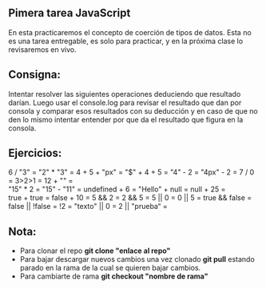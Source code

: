 ## Pimera tarea JavaScript

En esta practicaremos el concepto de coerción de tipos de datos. Esta no es una tarea entregable, es solo para practicar, y en la próxima clase lo revisaremos en vivo.

## Consigna:

Intentar resolver las siguientes operaciones deduciendo que resultado darían. Luego usar el console.log para revisar el resultado que dan por consola y comparar esos resultados con su deducción y en caso de que no den lo mismo intentar entender por que da el resultado que figura en la consola.

## Ejercicios:
6 / "3" =
"2" * "3" =
4 + 5 + "px" =
"$" + 4 + 5 =
"4" - 2 =
"4px" - 2 =
7 / 0 =
3>2>1 = 
12 + ""  =  
"15" * 2  = 
"15" - "11" =
undefined + 6 = 
"Hello" + null = 
null + 25 =    
true + true =
false + 10 =
5 && 2 =
2 && 5 =
5 || 0 =
0 || 5 =
true && false =
false || !false =
!2 =
"texto" || 0 =
2 || "prueba“ =

## Nota:
- Para clonar el repo **git clone "enlace al repo"**
- Para bajar descargar nuevos cambios una vez clonado **git pull** estando parado en la rama de la cual se quieren bajar cambios.
- Para cambiarte de rama **git checkout "nombre de rama"**